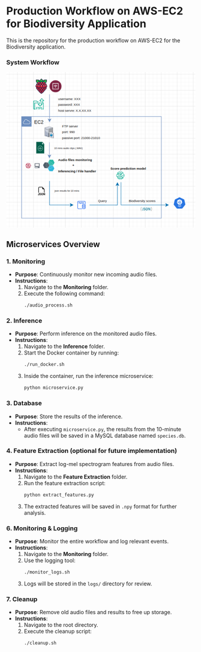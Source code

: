 # Production Workflow on AWS-EC2 for Biodiversity Application

This is the repository for the production workflow on AWS-EC2 for the Biodiversity application.

### System Workflow

![System Workflow](diagram.png)

## Microservices Overview

### 1. Monitoring

- **Purpose**: Continuously monitor new incoming audio files.
- **Instructions**:
  1. Navigate to the **Monitoring** folder.
  2. Execute the following command:
     ```bash
     ./audio_process.sh
     ```

### 2. Inference

- **Purpose**: Perform inference on the monitored audio files.
- **Instructions**:
  1. Navigate to the **Inference** folder.
  2. Start the Docker container by running:
     ```bash
     ./run_docker.sh
     ```
  3. Inside the container, run the inference microservice:
     ```bash
     python microservice.py
     ```

### 3. Database

- **Purpose**: Store the results of the inference.
- **Instructions**:
  - After executing `microservice.py`, the results from the 10-minute audio files will be saved in a MySQL database named `species.db`.

### 4. Feature Extraction (optional for future implementation)

- **Purpose**: Extract log-mel spectrogram features from audio files.
- **Instructions**:
  1. Navigate to the **Feature Extraction** folder.
  2. Run the feature extraction script:
     ```bash
     python extract_features.py
     ```
  3. The extracted features will be saved in `.npy` format for further analysis.


### 6. Monitoring & Logging

- **Purpose**: Monitor the entire workflow and log relevant events.
- **Instructions**:
  1. Navigate to the **Monitoring** folder.
  2. Use the logging tool:
     ```bash
     ./monitor_logs.sh
     ```
  3. Logs will be stored in the `logs/` directory for review.

### 7. Cleanup

- **Purpose**: Remove old audio files and results to free up storage.
- **Instructions**:
  1. Navigate to the root directory.
  2. Execute the cleanup script:
     ```bash
     ./cleanup.sh
     ```
